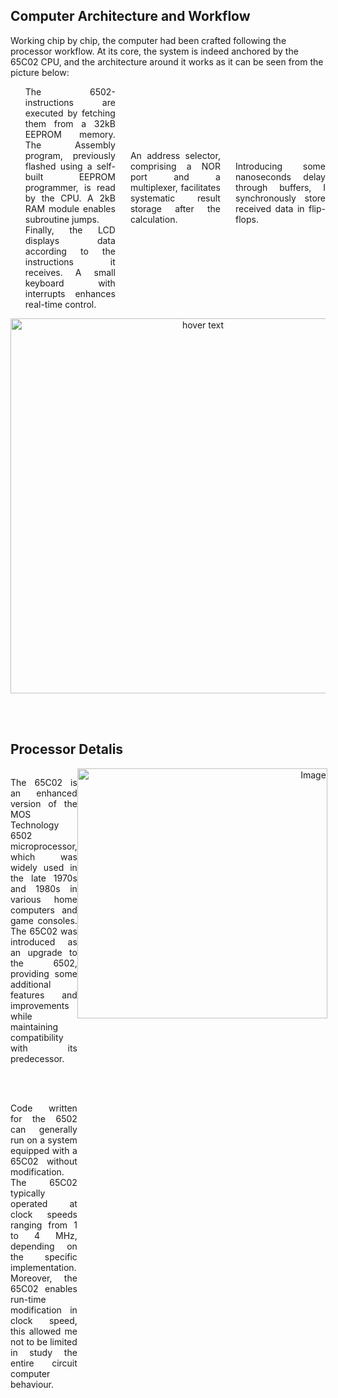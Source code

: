 <!--![schema](https://github.com/Marcolbr2001/6502_Computer/assets/66978947/97c4f9f9-d9a5-4a7c-9f70-d55d0c68c5f6)-->

<h2> Computer Architecture and Workflow </h2>

<p>Working chip by chip, the computer had been crafted following the processor workflow. At its core, the system is indeed anchored by the 65C02 CPU, and the architecture around it works as it can be seen from the picture below:
</p>

<ul style="list-style-type: none; text-align: justify;">
    <li style="display: inline-block; width: 30%;">The 6502-instructions are executed by fetching them from a 32kB EEPROM memory. The Assembly program, previously flashed using a self-built EEPROM programmer, is read by the CPU. A 2kB RAM module enables subroutine jumps.</li>
    <li style="display: inline-block; width: 30%;">An address selector, comprising a NOR port and a multiplexer, facilitates systematic result storage after the calculation.</li>
    <li style="display: inline-block; width: 30%;">Introducing some nanoseconds delay through buffers, I synchronously store received data in flip-flops.</li>
    <li style="display: inline-block; width: 30%;">Finally, the LCD displays data according to the instructions it receives. A small keyboard with interrupts enhances real-time control.</li>
</ul>

<p align="center">
  <img src="https://github.com/Marcolbr2001/6502_Computer/assets/66978947/97c4f9f9-d9a5-4a7c-9f70-d55d0c68c5f6" width="600" title="hover text">
  <!--<img src="https://github.com/Marcolbr2001/6502_Computer/assets/66978947/97c4f9f9-d9a5-4a7c-9f70-d55d0c68c5f6" width="350" alt="accessibility text">-->
</p>

<br><br>

<h2> Processor Detalis </h2>

<div style="display: flex;">
    <div style="flex: 1; text-align: left;">
            <p style="text-align: justify;">
               The 65C02 is an enhanced version of the MOS Technology 6502 microprocessor, which was widely used in the late 1970s and 1980s in various home computers and game consoles. The 65C02 was introduced as an upgrade to the 6502, providing some additional features and improvements while maintaining compatibility with its predecessor.
            </p>
            <br><br>
             <p style="text-align: justify;">
               Code written for the 6502 can generally run on a system equipped with a 65C02 without modification. The 65C02 typically operated at clock speeds ranging from 1 to 4 MHz, depending on the specific implementation. Moreover, the 65C02 enables run-time modification in clock speed, this allowed me not to be limited in study the entire circuit computer behaviour.
            </p>
         </div>
    <div style="text-align: right;">
        <img src="https://github.com/Marcolbr2001/6502_Computer/assets/66978947/2480d8d1-a075-4560-a186-660e817b4248" alt="Image" width = "400">
    </div>
</div>
